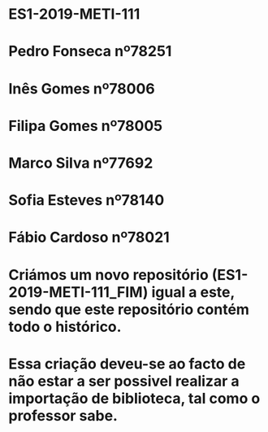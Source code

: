 # ES1-2019-METI-111
# Pedro Fonseca nº78251
# Inês Gomes nº78006
# Filipa Gomes nº78005
# Marco Silva nº77692
# Sofia Esteves nº78140
# Fábio Cardoso nº78021
# Criámos um novo repositório (ES1-2019-METI-111_FIM) igual a este, sendo que este repositório contém todo o histórico.
# Essa criação deveu-se ao facto de não estar a ser possivel realizar a importação de biblioteca, tal como o professor sabe.
